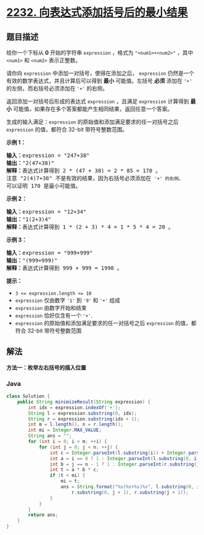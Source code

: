 # [2232. 向表达式添加括号后的最小结果](https://leetcode.cn/problems/minimize-result-by-adding-parentheses-to-expression)

## 题目描述

<p>给你一个下标从 <strong>0</strong> 开始的字符串 <code>expression</code> ，格式为 <code>"&lt;num1&gt;+&lt;num2&gt;"</code> ，其中 <code>&lt;num1&gt;</code> 和 <code>&lt;num2&gt;</code> 表示正整数。</p>

<p>请你向 <code>expression</code> 中添加一对括号，使得在添加之后， <code>expression</code> 仍然是一个有效的数学表达式，并且计算后可以得到 <strong>最小</strong> 可能值。左括号 <strong>必须</strong> 添加在 <code>'+'</code> 的左侧，而右括号必须添加在 <code>'+'</code> 的右侧。</p>

<p>返回添加一对括号后形成的表达式&nbsp;<code>expression</code> ，且满足<em> </em><code>expression</code><em> </em>计算得到 <strong>最小</strong> 可能值<em>。</em>如果存在多个答案都能产生相同结果，返回任意一个答案。</p>

<p>生成的输入满足：<code>expression</code> 的原始值和添加满足要求的任一对括号之后 <code>expression</code> 的值，都符合 32-bit 带符号整数范围。</p>

<p><strong>示例 1：</strong></p>

<pre><strong>输入：</strong>expression = "247+38"
<strong>输出：</strong>"2(47+38)"
<strong>解释：</strong>表达式计算得到 2 * (47 + 38) = 2 * 85 = 170 。
注意 "2(4)7+38" 不是有效的结果，因为右括号必须添加在 <code>'+' 的右侧。</code>
可以证明 170 是最小可能值。
</pre>

<p><strong>示例 2：</strong></p>

<pre><strong>输入：</strong>expression = "12+34"
<strong>输出：</strong>"1(2+3)4"
<strong>解释：</strong>表达式计算得到 1 * (2 + 3) * 4 = 1 * 5 * 4 = 20 。
</pre>

<p><strong>示例 3：</strong></p>

<pre><strong>输入：</strong>expression = "999+999"
<strong>输出：</strong>"(999+999)"
<strong>解释：</strong>表达式计算得到 999 + 999 = 1998 。
</pre>

<p><strong>提示：</strong></p>

<ul>
	<li><code>3 &lt;= expression.length &lt;= 10</code></li>
	<li><code>expression</code> 仅由数字 <code>'1'</code> 到 <code>'9'</code> 和 <code>'+'</code> 组成</li>
	<li><code>expression</code> 由数字开始和结束</li>
	<li><code>expression</code> 恰好仅含有一个 <code>'+'</code>.</li>
	<li><code>expression</code> 的原始值和添加满足要求的任一对括号之后 <code>expression</code> 的值，都符合 32-bit 带符号整数范围</li>
</ul>

## 解法

**方法一：枚举左右括号的插入位置**

### **Java**

```java
class Solution {
    public String minimizeResult(String expression) {
        int idx = expression.indexOf('+');
        String l = expression.substring(0, idx);
        String r = expression.substring(idx + 1);
        int m = l.length(), n = r.length();
        int mi = Integer.MAX_VALUE;
        String ans = "";
        for (int i = 0; i < m; ++i) {
            for (int j = 0; j < n; ++j) {
                int c = Integer.parseInt(l.substring(i)) + Integer.parseInt(r.substring(0, j + 1));
                int a = i == 0 ? 1 : Integer.parseInt(l.substring(0, i));
                int b = j == n - 1 ? 1 : Integer.parseInt(r.substring(j + 1));
                int t = a * b * c;
                if (t < mi) {
                    mi = t;
                    ans = String.format("%s(%s+%s)%s", l.substring(0, i), l.substring(i),
                        r.substring(0, j + 1), r.substring(j + 1));
                }
            }
        }
        return ans;
    }
}
```
